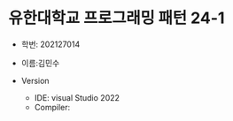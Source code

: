 

# 유한대학교 프로그래밍 패턴 24-1
* 학번: 202127014
* 이름:김민수

* Version
    * IDE: visual Studio 2022
    * Compiler:
